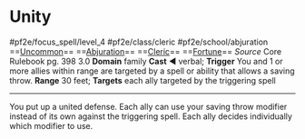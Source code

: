 # Unity
#pf2e/focus_spell/level_4 #pf2e/class/cleric #pf2e/school/abjuration 
==[Uncommon](../../../../../TTRPGShare-Pathfinder-2E-Vault/rules/traits/uncommon.md)== ==[Abjuration](../../../../../TTRPGShare-Pathfinder-2E-Vault/rules/traits/abjuration.md)== ==[Cleric](../../../../../TTRPGShare-Pathfinder-2E-Vault/rules/traits/cleric.md)== ==[Fortune](../../../../../TTRPGShare-Pathfinder-2E-Vault/rules/traits/fortune.md)==
*Source* Core Rulebook pg. 398 3.0
**Domain** family
**Cast** ◄ verbal; **Trigger** You and 1 or more allies within range are targeted by a spell or ability that allows a saving throw.
**Range** 30 feet; **Targets** each ally targeted by the triggering spell

---
You put up a united defense. Each ally can use your saving throw modifier instead of its own against the triggering spell. Each ally decides individually which modifier to use.
